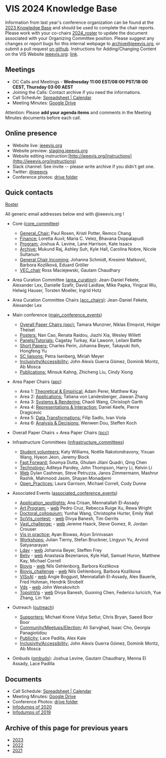 # VIS 2024 Knowledge Base

Information from last year's conference organization can be found at the [2023 Knowledge Base](https://drive.google.com/drive/u/0/folders/1BuqCDkwr0lz5s-E0P_paCuKHIcUJEWOO) and should be used to complete the chair reports. Please work with your co-chairs [2024_roster](https://docs.google.com/spreadsheets/d/1OUgEmI5KGL3-ba_yVxamdlVrpZYcKRwS/edit#gid=1545341771) to update the document associated with your Organizing Committee position. Please suggest any changes or report bugs for this internal webpage to [archive@ieeevis.org](mailto:archive@ieeevis.org), or submit a pull request [on github](https://github.com/ieeevis-internal/ieeevis-internal.github.io). Instructions for Adding/Changing Content on the VIS Website [ieeevis.org](ieeevis.org): [link](http://ieeevis.org/instructions).

## Meetings

- OC Calls and Meetings - **Wednesday 11:00 EST/08:00 PST/18:00 CEST, Thursday 03:00 AEST**
- Joining the Calls: Contact archive if you need the informations.
- Call Schedule: [Spreadsheet | Calendar](https://docs.google.com/spreadsheets/d/1eeFMKXQee-Pjc-UYjZOeksbnyF50mUpaYzLimACiaw4/edit?usp=sharing)
- Meeting Minutes: [Google Drive](https://drive.google.com/drive/folders/13syF8lxgArLUiqL77nrIVhUZQQQCYXpY?usp=sharing)

Attention: Please **add your agenda items** and comments in the Meeting Minutes documents before each call.

## Online presence

<!--
* Kickoff slides: [here](https://docs.google.com/spreadsheets/d/1jn_b7l4i9HHSqBfa1dZiuOfwHx3pHyc6czipE_B161Q/edit)
*
-->

- Website live: [ieeevis.org](ieeevis.org)
- Website preview: [staging.ieeevis.org](staging.ieeevis.org)
- Website editing instruction:[http://ieeevis.org/instructions](http://ieeevis.org/instructions)
- Slack channel: See invite -- please write archive if you didn't get one.
- Twitter: [@ieeevis](https://twitter.com/ieeevis)
- Conference photos: [drive folder](https://drive.google.com/drive/folders/1vUHPbM7OBizu6jFE-lZiqSDkCgAIxfQn?usp=drive_link)

## Quick contacts

[Roster](https://docs.google.com/spreadsheets/d/1OUgEmI5KGL3-ba_yVxamdlVrpZYcKRwS/edit#gid=1545341771)

All generic email addresses below end with @ieeevis.org !

- Core ([core_committee](mailto:core_committee@ieeevis.org))

  - [General_Chair:](mailto:general_chair@ieeevis.org) Paul Rosen, Kristi Potter, Remco Chang
  - [Finance:](mailto:finance@ieeevis.org) Loretta Auvil, Maria C. Velez, Bhavana Doppalapudi
  - [Program:](mailto:program@ieeevis.org) Joshua A. Levine, Lane Harrison, Kate Issacs
  - [Archive:](mailto:archive@ieeevis.org) Mukund Raj, Ashley Suh, Kyle Hall, Carolina Nobre, Nicole Sultanum
  - [General Chair Incoming:](mailto:incoming_chairs@ieeevis.org) Johanna Schmidt, Kresimir Matković, Barbora Kozlíková, Eduard Gröller
  - [VEC_chair](mailto:vec_chair@ieeevis.org) Ross Maciejewski, Gautam Chaudhary

- Area Curation Committee [(area_curation)](mailto:area_curation@ieeevis.org): Jean-Daniel Fekete, Alexander Lex, Danielle Szafir, David Laidlaw, Mike Papka, Yingcai Wu, Helwig Hauser, Torsten Moeller, Ingrid Hotz

- Area Curation Committee Chairs [(acc_chairs)](mailto:acc_chairs@ieeevis.org): Jean-Daniel Fekete, Alexander Lex

- Main conference ([main_conference_events](mailto:main_conference_events@ieeevis.org))

  - [Overall Paper Chairs (opc):](mailto:opc@ieeevis.org) Tamara Munzner, Niklas Elmqvist, Holger Theisel
  - [Posters:](mailto:posters@ieeevis.org) Nan Cao, Renata Raidou, Jiazhi Xia, Wesley Willett
  - [Panels/Tutorials:](mailto:panels_tutorials@ieeevis.org) Cagatay Turkay, Kai Lawonn, Leilani Battle
  - [Short Papers:](mailto:vis_shortpapers@ieeevis.org) Charles Perin, Johanna Beyer, Takayuki Itoh, Hongfeng Yu
  - [SC liaisons:](mailto:sc_liaisons@ieeevis.org) Petra Isenberg, Miriah Meyer
  - [Inclusivity/Accessibility:](mailto:inclusivity_accessibility@ieeevis.org) John Alexis Guerra Gómez, Dominik Moritz, Ab Mosca
  - [Publications:](mailto:publications@ieeevis.org) Minsuk Kahng, Zhicheng Liu, Cindy Xiong

- Area Paper Chairs ([apc](mailto:apc@ieeevis.org))

  - Area 1: [Theoretical & Empirical:](mailto:theory-empirical-apc@ieeevis.org) Adam Perer, Matthew Kay
  - Area 2: [Applications:](mailto:applications-apc@ieeevis.org) Tatiana von Landesberger, Jiawan Zhang
  - Area 3: [Systems & Rendering:](mailto:systems-rendering-apc@ieeevis.org) Chaoli Wang, Christoph Garth
  - Area 4: [Representations & Interaction:](mailto:representations-interaction-apc@ieeevis.org) Daniel Keefe, Pierre Dragicevic
  - Area 5: [Data Transformations:](mailto:data-transformations-apc@ieeevis.org) Filip Sadlo, Ivan Viola
  - Area 6: [Analysis & Decisions:](mailto:analytics-decisions-apc@ieeevis.org) Wenwen Dou, Steffen Koch

- Overall Paper Chairs + Area Paper Chairs [(pcc)](mailto:pcc@ieeevis.org)

- Infrastructure Committees ([infrastructure_committees](mailto:infrastructure_committees@ieeevis.org))

  - [Student volunteers:](mailto:sv@ieeevis.org) Katy Williams, Noëlle Rakotondravony, Yixuan Wang, Hyeon Jeon, Jeremy Block
  <!-- - [Meetups:](mailto:meetups@ieeevis.org) Ali Sarvghad, Isaac Cho -->
  - [Fast Forward:](mailto:ff@ieeevis.org) Soumya Dutta, Ghulam Jilani Quadri, Qing Chen
  - [Technology:](mailto:tech@ieeevis.org) Aditeya Pandey, John Thompson, Harry Li, Kelvin Li
  - [Web](mailto:web@ieeevis.org) Dylan Cashman, Steve Petruzza, Janos Zimmermann, Mashrur Rashik, Mahmood Jasim, Shayan Monadjemi
  - [Open_Practices:](mailto:open_practices@ieeevis.org) Laura Garrison, Michael Correll, Cody Dunne

- Associated Events ([associated_conference_events](mailto:associated_conference_events@ieeevis.org))

  - [Application_spotlights:](mailto:application_spotlights@ieeevis.org) Ana Crisan, Mennatallah El-Assady
  - [Art Program:](mailto:art@ieeevis.org) - [web](https://visap.net/) Pedro Cruz, Rebecca Ruige Xu, Rewa Wright
  - [Doctoral_colloquium:](mailto:doctoral_coll@ieeevis.org) Yunhai Wang, Christophe Hurter, Emily Wall
  - [SciVis_contest:](mailto:scivis_contest@ieeevis.org) - [web](https://www.lanl.gov/projects/sciviscontest2022/) Divya Banesh, Tim Gerrits
  - [Vast_challenge:](mailto:vast_challenge@ieeevis.org) - [web](https://vast-challenge.github.io/2022) Jereme Haack, Steve Gomez, R. Jordan Crouser
  - [Vis in practice:](mailto:vip@ieeevis.org) Ayan Biswas, Arjun Srinivasan
  - [Workshops:](mailto:workshops@ieeevis.org) Julian Tierny, Stefan Bruckner, Lingyun Yu, Arvind Satyanarayan
  - [Ldav](mailto:ldav@ieeevis.org) - [web](https://ldav.org/) Johanna Beyer, Steffen Frey
  - [Beliv](mailto:beliv@ieeevis.org) - [web](https://beliv-workshop.github.io/) Anastasia Bezerianos, Kyle Hall, Samuel Huron, Matthew Kay, Michael Correll
  - [Biovis](mailto:biomedvis@ieeevis.org) - [web](http://biovis.net/2024/) Nils Gehlenborg, Barbora Kozlikova
  - [Biovis_challenge](mailto:biovis_challenge@ieeevis.org) - [web](http://biovis.net/2024/biovisChallenges_vis/) Nils Gehlenborg, Barbora Kozlikova
  - [VISxAI](mailto:orga@visxai.io) - [web](http://visxai.io/) Angie Boggust, Mennatallah El-Assady, Alex Bauerle, Fred Hohman, Hendrik Strobelt
  - [Vds](mailto:vds@ieeevis.org) - [web](http://www.visualdatascience.org/) John Wenskovitch
  - [TopoInVis](mailto:topoinvis@ieeevis.org) - [web](https://topoinvis.org/) Divya Banesh, Guoning Chen, Federico Iuricich, Yue Zhang, Lin Yan
    <!-- - [Vis4DH](mailto:vis4dh@ieeevis.org) - [web](https://vis4dh.dbvis.de/cfp/) Liang Gou, Claudia Plant -->
     <!-- - [Vizsec](mailto:vizsec@ieeevis.org) - [web](https://vizsec.org/) Chris Bryan -->

- Outreach ([outreach](mailto:outreach@ieeevis.org))

  - [Supporters:](mailto:supporters@ieeevis.org) Michael Krone Vidya Setlur, Chris Bryan, Saeed Boor Boor
  - [Community/Meetups/Election:](mailto:community@ieeevis.org) Ali Sarvghad, Isaac Cho, Georgia Panagiotidou
  - [Publicity:](mailto:publicity@ieeevis.org) Lace Padilla, Alex Kale
  - [Inclusivity/Accessibility:](mailto:inclusivity_accessibility@ieeevis.org) John Alexis Guerra Gómez, Dominik Moritz, Ab Mosca

- Ombuds ([ombuds](mailto:ombuds@ieeevis.org)): Joshua Levine, Gautam Chaudhary, Menna El Assady, Lace Padilla

## Documents

<!-- * [Roster](https://docs.google.com/spreadsheets/d/1OUgEmI5KGL3-ba_yVxamdlVrpZYcKRwS/edit#gid=1545341771)
* [Calendar](https://docs.google.com/spreadsheets/d/11hEQSV6AS-B4vN9T-xvqRQdMlgftQPWjd82WgIseKyA/edit#gid=0) -->

- Call Schedule: [Spreadsheet | Calendar](https://docs.google.com/spreadsheets/d/1eeFMKXQee-Pjc-UYjZOeksbnyF50mUpaYzLimACiaw4/edit?usp=sharing)
- Meeting Minutes: [Google Drive](https://drive.google.com/drive/folders/13syF8lxgArLUiqL77nrIVhUZQQQCYXpY?usp=sharing)
- Conference Photos: [drive folder](https://drive.google.com/drive/folders/1vUHPbM7OBizu6jFE-lZiqSDkCgAIxfQn?usp=drive_link)
- [Infodumps of 2020](https://drive.google.com/drive/u/0/folders/178IERHWBaE9vETwlt_IsfKaAOvl9ZMf2)
- [Infodumps of 2019](https://drive.google.com/drive/u/0/folders/1P7YcmoY96kTkSbb0TUj-VWmsnd9uwmsP)

## Archive of this page for previous years

- [2023](2023.md)
- [2022](2022.md)
- [2021](2021.md)

<!-- below I copy the title of the folder from the previous website but do not know what they refere to
* Kick off presentation
* New Bids
* Roles
* Running the conference schedule
* TVCG

-->
